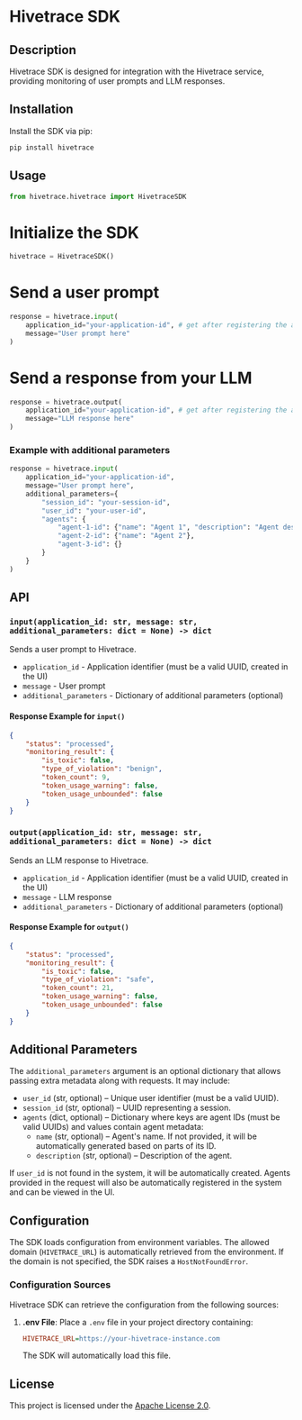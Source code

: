 # Hivetrace SDK

## Description
Hivetrace SDK is designed for integration with the Hivetrace service, providing monitoring of user prompts and LLM responses.

## Installation

Install the SDK via pip:

```sh
pip install hivetrace
```

## Usage

```python
from hivetrace.hivetrace import HivetraceSDK
```

# Initialize the SDK
```python
hivetrace = HivetraceSDK()
```

# Send a user prompt
```python
response = hivetrace.input(
    application_id="your-application-id", # get after registering the application in the UI
    message="User prompt here"
)
```

# Send a response from your LLM
```python
response = hivetrace.output(
    application_id="your-application-id", # get after registering the application in the UI
    message="LLM response here"
)
```

### Example with additional parameters
```python
response = hivetrace.input(
    application_id="your-application-id",
    message="User prompt here",
    additional_parameters={
        "session_id": "your-session-id",
        "user_id": "your-user-id",
        "agents": {
            "agent-1-id": {"name": "Agent 1", "description": "Agent description"},
            "agent-2-id": {"name": "Agent 2"},
            "agent-3-id": {}
        }
    }
)
```

## API

### `input(application_id: str, message: str, additional_parameters: dict = None) -> dict`
Sends a user prompt to Hivetrace.

- `application_id` - Application identifier (must be a valid UUID, created in the UI)
- `message` - User prompt
- `additional_parameters` - Dictionary of additional parameters (optional)

#### Response Example for `input()`
```json
{
    "status": "processed",
    "monitoring_result": {
        "is_toxic": false,
        "type_of_violation": "benign",
        "token_count": 9,
        "token_usage_warning": false,
        "token_usage_unbounded": false
    }
}
```

### `output(application_id: str, message: str, additional_parameters: dict = None) -> dict`
Sends an LLM response to Hivetrace.

- `application_id` - Application identifier (must be a valid UUID, created in the UI)
- `message` - LLM response
- `additional_parameters` - Dictionary of additional parameters (optional)

#### Response Example for `output()`
```json
{
    "status": "processed",
    "monitoring_result": {
        "is_toxic": false,
        "type_of_violation": "safe",
        "token_count": 21,
        "token_usage_warning": false,
        "token_usage_unbounded": false
    }
}
```

## Additional Parameters
The `additional_parameters` argument is an optional dictionary that allows passing extra metadata along with requests.
It may include:

- `user_id` (str, optional) – Unique user identifier (must be a valid UUID).
- `session_id` (str, optional) – UUID representing a session.
- `agents` (dict, optional) – Dictionary where keys are agent IDs (must be valid UUIDs) and values contain agent metadata:
  - `name` (str, optional) – Agent's name. If not provided, it will be automatically generated based on parts of its ID.
  - `description` (str, optional) – Description of the agent.

If `user_id` is not found in the system, it will be automatically created. Agents provided in the request will also be automatically registered in the system and can be viewed in the UI.

## Configuration
The SDK loads configuration from environment variables. The allowed domain (`HIVETRACE_URL`) is automatically retrieved from the environment. If the domain is not specified, the SDK raises a `HostNotFoundError`.

### Configuration Sources
Hivetrace SDK can retrieve the configuration from the following sources:

1. **.env File**: Place a `.env` file in your project directory containing:
   ```ini
   HIVETRACE_URL=https://your-hivetrace-instance.com
   ```
   The SDK will automatically load this file.

## License

This project is licensed under the [Apache License 2.0](http://www.apache.org/licenses/LICENSE-2.0).

